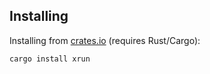 ## Installing
Installing from [crates.io](https://crates.io/) (requires Rust/Cargo):

```shell
cargo install xrun
```